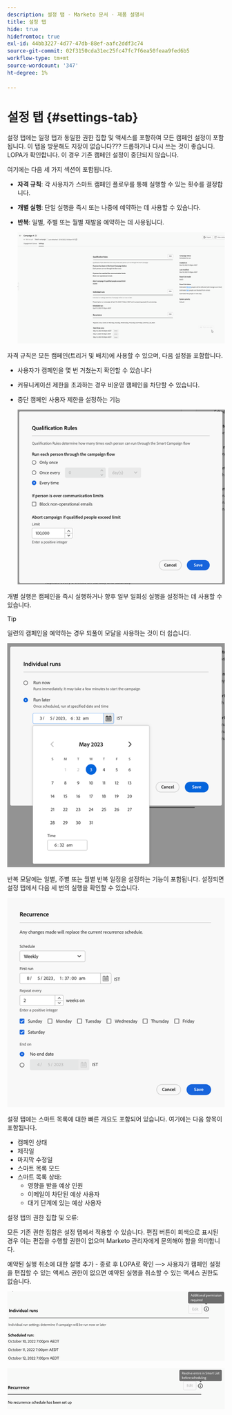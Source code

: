 ```yaml
---
description: 설정 탭 - Marketo 문서 - 제품 설명서
title: 설정 탭
hide: true
hidefromtoc: true
exl-id: 44bb3227-4d77-47db-88ef-aafc2ddf3c74
source-git-commit: 02f3150cda31ec25fc47fc7f6ea50feaa9fed6b5
workflow-type: tm+mt
source-wordcount: '347'
ht-degree: 1%

---
```


# 설정 탭 {#settings-tab}

설정 탭에는 일정 탭과 동일한 권한 집합 및 액세스를 포함하여 모든 캠페인 설정이 포함됩니다. 이 탭을 방문해도 지장이 없습니다??? 드롭하거나 다시 쓰는 것이 좋습니다. LOPA가 확인합니다. 이 경우 기존 캠페인 설정이 중단되지 않습니다.

여기에는 다음 세 가지 섹션이 포함됩니다.

* **자격 규칙**: 각 사용자가 스마트 캠페인 플로우를 통해 실행할 수 있는 횟수를 결정합니다.

* **개별 실행**: 단일 실행을 즉시 또는 나중에 예약하는 데 사용할 수 있습니다.

* **반복**: 일별, 주별 또는 월별 재발을 예약하는 데 사용됩니다.

  ![](assets/settings-tab-1.png)

자격 규칙은 모든 캠페인(트리거 및 배치)에 사용할 수 있으며, 다음 설정을 포함합니다.

* 사용자가 캠페인을 몇 번 거쳤는지 확인할 수 있습니다
* 커뮤니케이션 제한을 초과하는 경우 비운영 캠페인을 차단할 수 있습니다.
* 중단 캠페인 사용자 제한을 설정하는 기능

  ![](assets/settings-tab-2.png)

개별 실행은 캠페인을 즉시 실행하거나 향후 일부 일회성 실행을 설정하는 데 사용할 수 있습니다.

>[!TIP]
>
>일련의 캠페인을 예약하는 경우 되풀이 모달을 사용하는 것이 더 쉽습니다.

![](assets/settings-tab-3.png)

반복 모달에는 일별, 주별 또는 월별 반복 일정을 설정하는 기능이 포함됩니다. 설정되면 설정 탭에서 다음 세 번의 실행을 확인할 수 있습니다.

![](assets/settings-tab-4.png)

설정 탭에는 스마트 목록에 대한 빠른 개요도 포함되어 있습니다. 여기에는 다음 항목이 포함됩니다.

* 캠페인 상태
* 제작일
* 마지막 수정일
* 스마트 목록 모드
* 스마트 목록 상태:
   * 영향을 받을 예상 인원
   * 이메일이 차단된 예상 사용자
   * 대기 단계에 있는 예상 사용자

설정 탭의 권한 집합 및 오류:

모든 기존 권한 집합은 설정 탭에서 적용할 수 있습니다. 편집 버튼이 회색으로 표시된 경우 이는 편집을 수행할 권한이 없으며 Marketo 관리자에게 문의해야 함을 의미합니다.

예약된 실행 취소에 대한 설명 추가 - 종료 후 LOPA로 확인 —> 사용자가 캠페인 설정을 편집할 수 있는 액세스 권한이 없으면 예약된 실행을 취소할 수 있는 액세스 권한도 없습니다.

![](assets/settings-tab-5.png)

![](assets/settings-tab-6.png)